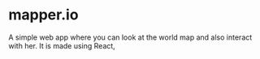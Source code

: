 # mapper.io
A simple web app where you can look at the world map and also interact with her. It is made using React, 
